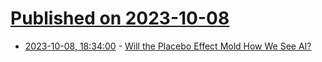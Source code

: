 # [Published on 2023-10-08](index.md)

* [2023-10-08, 18:34:00](https://slashdot.org/story/23/10/08/1654232/will-the-placebo-effect-mold-how-we-see-ai?utm_source=rss1.0mainlinkanon&utm_medium=feed) - [Will the Placebo Effect Mold How We See AI?](https://slashdot.org/story/23/10/08/1654232/will-the-placebo-effect-mold-how-we-see-ai?utm_source=rss1.0mainlinkanon&utm_medium=feed)
